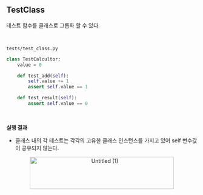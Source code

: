 ## TestClass

테스트 함수를 클래스로 그룹화 할 수 있다.

<br>

`tests/test_class.py`

```python
class TestCalcultor:
    value = 0

    def test_add(self):
        self.value += 1
        assert self.value == 1

    def test_result(self):
        assert self.value == 0
```

<br>

**실행 결과**

- 클래스 내의 각 테스트는 각각의 고유한 클래스 인스턴스를 가지고 있어 self 변수값이 공유되지 않는다.

<p align="center"><img width="380" height="85" alt="Untitled (1)" src="https://github.com/user-attachments/assets/b261f769-8725-40dc-b07b-d08b05e1dcd2"></p>
